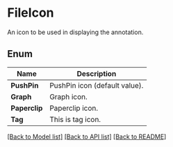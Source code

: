 ﻿
# FileIcon
An icon to be used in displaying the annotation.

## Enum
 Name | Description
------------ | ------------
**PushPin** | PushPin icon (default value).
**Graph** | Graph icon.
**Paperclip** | Paperclip icon.
**Tag** | This is tag icon.


[[Back to Model list]](../../README.md#documentation-for-models) [[Back to API list]](../../README.md#documentation-for-api-endpoints) [[Back to README]](../../README.md)


